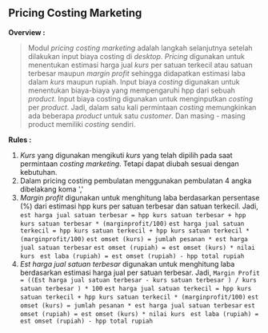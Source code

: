 ## Pricing Costing Marketing

**Overview :**
> Modul *pricing costing marketing* adalah langkah selanjutnya setelah dilakukan input biaya costing di *desktop*. *Pricing* digunakan untuk menentukan estimasi harga jual *kurs* per satuan terkecil atau satuan terbesar maupun *margin profit* sehingga didapatkan estimasi laba dalam *kurs* maupun rupiah.  Input biaya *costing* digunakan untuk menentukan biaya-biaya yang mempengaruhi hpp dari sebuah *product*. Input biaya costing digunakan untuk menginputkan *costing* per *product*. Jadi, dalam satu kali permintaan *costing* memungkinkan ada beberapa *product* untuk satu *customer*. Dan masing - masing product memiliki *costing* sendiri.

**Rules :**

1. *Kurs* yang digunakan mengikuti *kurs* yang telah dipilih pada saat permintaan *costing marketing*. Tetapi dapat diubah sesuai dengan kebutuhan.
2. Dalam pricing costing pembulatan menggunakan pembulatan 4 angka dibelakang koma ',' 
3. *Margin profit* digunakan untuk menghitung laba berdasarkan persentase (%) dari estimasi hpp kurs per satuan terbesar dan satuan terkecil. Jadi,  ``est harga jual satuan terbesar = hpp kurs satuan terbesar + hpp kurs satuan terbesar * (marginprofit/100)`` ``est harga jual satuan terkecil = hpp kurs satuan terkecil + hpp kurs satuan terkecil * (marginprofit/100)`` ``est omset (kurs) = jumlah pesanan * est harga jual satuan terbesar`` ``est omset (rupiah) = est omset (kurs) * nilai kurs `` ``est laba (rupiah) = est omset (rupiah) - hpp total rupiah  `` 
4. *Est harga jual satuan terbesar* digunakan untuk menghitung laba berdasarkan estimasi harga jual per satuan terbesar. Jadi, ``Margin Profit = ((Est harga jual satuan terbesar - kurs satuan terbesar ) / kurs satuan terbesar ) * 100`` ``est harga jual satuan terkecil = hpp kurs satuan terkecil + hpp kurs satuan terkecil * (marginprofit/100)`` ``est omset (kurs) = jumlah pesanan * est harga jual satuan terbesar`` ``est omset (rupiah) = est omset (kurs) * nilai kurs `` ``est laba (rupiah) = est omset (rupiah) - hpp total rupiah``

 